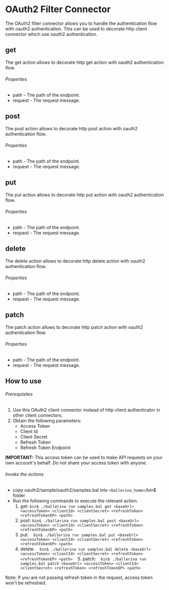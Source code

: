 # OAuth2 Filter Connector

The OAuth2 filter connector allows you to handle the authentication flow with oauth2 authentication.
This can be used to decorate http client connector which use oauth2 authentication.

## get
The get action allows to decorate http get action with oauth2 authentication flow.

###### Properties
  * path -  The path of the endpoint.
  * request -  The request message.

## post
The post action allows to decorate http post action with oauth2 authentication flow.

###### Properties
  * path -  The path of the endpoint.
  * request -  The request message.

## put
The put action allows to decorate http put action with oauth2 authentication flow.

###### Properties
  * path -  The path of the endpoint.
  * request -  The request message.

## delete
The delete action allows to decorate http delete action with oauth2 authentication flow.

###### Properties
  * path -  The path of the endpoint.
  * request -  The request message.

## patch
The patch action allows to decorate http patch action with oauth2 authentication flow.

###### Properties
* path -  The path of the endpoint.
* request -  The request message.

## How to use

###### Prerequisites
1. Use this OAuth2 client connector instead of http client authenticator in other client connectors.
2. Obtain the following parameters:
    * Access Token
    * Client Id
    * Client Secret
    * Refresh Token
    * Refresh Token Endpoint

**IMPORTANT:** This access token can be used to make API requests on your own account's behalf. Do not share your access token with anyone.

###### Invoke the actions
- copy oauth2/sample/oauth2/samples.bal into `<ballerina_home>`/bin$ folder
- Run the following commands to execute the relevant action.
    1. get:
    `bin$ ./ballerina run samples.bal get <baseUrl> <accessToken> <clientId> <clientSecret> <refreshToken> <refreshTokenEP> <path>`
    2. post:
    `bin$ ./ballerina run samples.bal post <baseUrl> <accessToken> <clientId> <clientSecret> <refreshToken> <refreshTokenEP> <path>`
    3. put:
    `bin$ ./ballerina run samples.bal put <baseUrl> <accessToken> <clientId> <clientSecret> <refreshToken> <refreshTokenEP> <path>`
    4. delete:
    `bin$ ./ballerina run samples.bal delete <baseUrl> <accessToken> <clientId> <clientSecret> <refreshToken> <refreshTokenEP> <path>`
    5. patch:
    `bin$ ./ballerina run samples.bal patch <baseUrl> <accessToken> <clientId> <clientSecret> <refreshToken> <refreshTokenEP> <path>`

Note: If you are not passing refresh token in the request, access token won't be refreshed.
